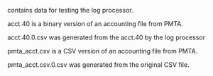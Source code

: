 contains data for testing the log processor.  

acct.40 is a binary version of an accounting file from PMTA.  

acct.40.0.csv was generated from the acct.40 by the log processor

pmta_acct.csv is a CSV version of an accounting file from PMTA.

pmta_acct.csv.0.csv was generated from the original CSV file.
